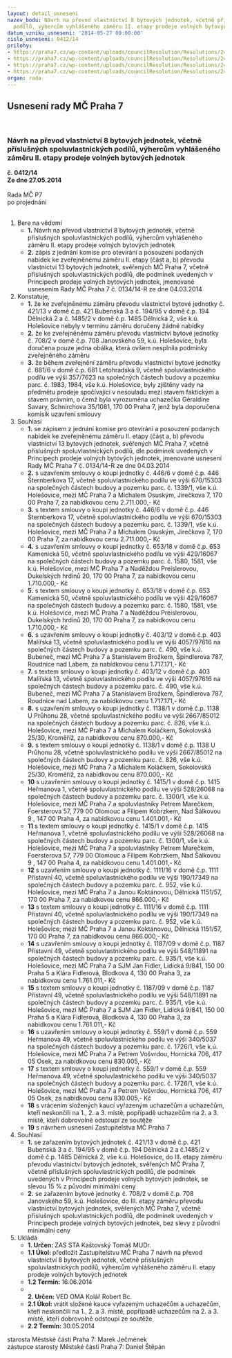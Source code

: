 ```yaml
---
layout: detail_usneseni
nazev_bodu: Návrh na převod vlastnictví 8 bytových jednotek, včetně příslušných spoluvlastnických
  podílů, výhercům vyhlášeného záměru II. etapy prodeje volných bytových jednotek
datum_vzniku_usneseni: '2014-05-27 00:00:00'
cislo_usneseni: 0412/14
prilohy:
- https://praha7.cz/wp-content/uploads/councilResolution/Resolutions/24969/27-14-priloha_1_vysledkybje2.pdf
- https://praha7.cz/wp-content/uploads/councilResolution/Resolutions/24969/27-14-priloha_2_vysledkybje2.pdf
- https://praha7.cz/wp-content/uploads/councilResolution/Resolutions/24969/27-14-priloha_15_vysledkybje2.doc
- https://praha7.cz/wp-content/uploads/councilResolution/Resolutions/24969/27-14-priloha_16_vysledkybje2.doc
organ: rada
---
```

<div id="ucUsn_pList" class="usn">
	<span><h2>Usnesení rady MČ Praha 7 </h2>
<br></span><div class="standBody">
<span><h3>Návrh na převod vlastnictví 8 bytových jednotek, včetně příslušných spoluvlastnických podílů, výhercům vyhlášeného záměru II. etapy prodeje volných bytových jednotek</h3></span><div class="center">
		<strong>č. 0412/14</strong><br>
	</div>
<div class="center">
		<strong>Ze dne 27.05.2014</strong><br><br>
	</div>Rada MČ P7<br> po projednání<br><br><ol>
<li>Bere na vědomí<ul>
<li>
<strong>1.</strong> Návrh na převod vlastnictví 8 bytových jednotek, včetně příslušných spoluvlastnických podílů, výhercům vyhlášeného záměru II. etapy prodeje volných bytových jednotek</li>
<li>
<strong>2.</strong> zápis z jednání komise pro otevírání a posouzení podaných nabídek ke zveřejněnému záměru II. etapy (část a, b) převodu vlastnictví 13 bytových jednotek, svěřených MČ Praha 7, včetně příslušných spoluvlastnických podílů,  dle podmínek uvedených v Principech prodeje volných bytových jednotek, jmenované usnesením Rady MČ Praha 7 č. 0134/14-R ze dne 04.03.2014</li>
</ul>
</li>
<li>Konstatuje,<ul>
<li>
<strong>1.</strong> že ke zveřejněnému záměru převodu vlastnictví bytové jednotky č. 421/13 v domě č.p. 421 Bubenská 3 a č. 194/95 v domě č.p. 194 Dělnická 2 a č. 1485/2 v domě č.p. 1485 Dělnická 2, vše k.ú. Holešovice nebyly v termínu záměru doručeny žádné nabídky</li>
<li>
<strong>2.</strong> že ke zveřejněnému záměru převodu vlastnictví bytové jednotky č. 708/2 v domě č.p. 708 Janovského 59, k.ú. Holešovice, byla doručena pouze jedna obálka, která ovšem nesplnila podmínky zveřejněného záměru</li>
<li>
<strong>3.</strong> že během zveřejnění záměru převodu vlastnictví bytové jednotky č. 681/6 v domě č.p. 681 Letohradská 9, včetně spoluvlastnického podílu ve výši 357/7623 na společných částech budovy a pozemku parc. č. 1983, 1984, vše k.ú. Holešovice, byly zjištěny vady na předmětu prodeje spočívající v nesouladu mezi stavem faktickým a stavem právním, o čemž byla vyrozuměna uchazečka Géraldine Savary, Schnirchova 35/1081, 170 00 Praha 7, jenž byla doporučena komisík uzavření smlouvy </li>
</ul>
</li>
<li>Souhlasí<ul>
<li>
<strong>1.</strong> se zápisem z jednání komise pro otevírání a posouzení podaných nabídek ke zveřejněnému záměru II. etapy (část a, b) převodu vlastnictví 13 bytových jednotek, svěřených MČ Praha 7, včetně příslušných spoluvlastnických podílů, dle podmínek uvedených v Principech prodeje volných bytových jednotek, jmenované usnesení Rady MČ Praha 7 č. 0134/14-R ze dne 04.03.2014</li>
<li>
<strong>2.</strong> s uzavřením smlouvy o koupi jednotky č. 446/6 v domě č.p. 446 Šternberkova 17, včetně spoluvlastnického podílu ve výši 670/15303 na společných částech budovy a pozemku parc. č. 1339/1, vše k.ú. Holešovice, mezi MČ Praha 7 a Michalem Osuským, Jirečkova 7, 170 00 Praha 7, za nabídkovou cenu 2.711.000,- Kč</li>
<li>
<strong>3.</strong> s textem smlouvy o koupi jednotky č. 446/6 v domě č.p. 446 Šternberkova 17, včetně spoluvlastnického podílu ve výši 670/15303 na společných částech budovy a pozemku parc. č. 1339/1, vše k.ú. Holešovice, mezi MČ Praha 7 a Michalem Osuským, Jirečkova 7, 170 00 Praha 7, za nabídkovou cenu 2.711.000,- Kč</li>
<li>
<strong>4.</strong> s uzavřením smlouvy o koupi jednotky č. 653/18 v domě č.p. 653 Kamenická 50, včetně spoluvlastnického podílu ve výši 429/16067 na společných částech budovy a pozemku parc. č. 1580, 1581, vše k.ú. Holešovice, mezi MČ Praha 7 a Naděždou Preislerovou, Dukelských hrdinů 20, 170 00 Praha 7, za nabídkovou cenu 1.710.000,- Kč</li>
<li>
<strong>5.</strong> s textem smlouvy o koupi jednotky č. 653/18 v domě č.p. 653 Kamenická 50, včetně spoluvlastnického podílu ve výši 429/16067 na společných částech budovy a pozemku parc. č. 1580, 1581, vše k.ú. Holešovice, mezi MČ Praha 7 a Naděždou Preislerovou, Dukelských hrdinů 20, 170 00 Praha 7, za nabídkovou cenu 1.710.000,- Kč</li>
<li>
<strong>6.</strong> s uzavřením smlouvy o koupi jednotky č. 403/12 v domě č.p. 403 Malířská 13, včetně spoluvlastnického podílu ve výši 4057/97616 na společných částech budovy a pozemku parc. č. 490, vše k.ú. Bubeneč, mezi MČ Praha 7 a Stanislavem Brožkem, Špindlerova 787, Roudnice nad Labem, za nabídkovou cenu 1.717.171,- Kč</li>
<li>
<strong>7.</strong> s textem smlouvy o koupi jednotky č. 403/12 v domě č.p. 403 Malířská 13, včetně spoluvlastnického podílu ve výši 4057/97616 na společných částech budovy a pozemku parc. č. 490, vše k.ú. Bubeneč, mezi MČ Praha 7 a Stanislavem Brožkem, Špindlerova 787, Roudnice nad Labem, za nabídkovou cenu 1.717.171,- Kč</li>
<li>
<strong>8.</strong> s uzavřením smlouvy o koupi jednotky č. 1138/1 v domě č.p. 1138 U Průhonu 28, včetně spoluvlastnického podílu ve výši 2667/85012 na společných částech budovy a pozemku parc. č. 826, vše k.ú. Holešovice, mezi MČ Praha 7 a Michalem Koláčkem, Sokolovská 25/30, Kroměříž, za nabídkovou cenu 870.000,- Kč</li>
<li>
<strong>9.</strong> s textem smlouvy o koupi jednotky č. 1138/1 v domě č.p. 1138 U Průhonu 28, včetně spoluvlastnického podílu ve výši 2667/85012 na společných částech budovy a pozemku parc. č. 826, vše k.ú. Holešovice, mezi MČ Praha 7 a Michalem Koláčkem, Sokolovská 25/30, Kroměříž, za nabídkovou cenu 870.000,- Kč</li>
<li>
<strong>10</strong> s uzavřením smlouvy o koupi jednotky č. 1415/1 v domě č.p. 1415 Heřmanova 1, včetně spoluvlastnického podílu ve výši 528/26068 na společných částech budovy a pozemku parc. č. 1300/1, vše k.ú. Holešovice, mezi MČ Praha 7 a spoluvlastníky Petrem Marečkem, Foersterova 57, 779 00 Olomouc a Filipem Kobrzkem, Nad Šálkovou 9 , 147 00 Praha 4, za nabídkovou cenu 1.401.001,- Kč</li>
<li>
<strong>11</strong> s textem smlouvy o koupi jednotky č. 1415/1 v domě č.p. 1415 Heřmanova 1, včetně spoluvlastnického podílu ve výši 528/26068 na společných částech budovy a pozemku parc. č. 1300/1, vše k.ú. Holešovice, mezi MČ Praha 7 a spoluvlastníky Petrem Marečkem, Foersterova 57, 779 00 Olomouc a Filipem Kobrzkem, Nad Šálkovou 9 , 147 00 Praha 4, za nabídkovou cenu 1.401.001,- Kč</li>
<li>
<strong>12</strong> s uzavřením smlouvy o koupi jednotky č. 1111/16 v domě č.p. 1111 Přístavní 40, včetně spoluvlastnického podílu ve výši 190/17349 na společných částech budovy a pozemku parc. č. 952, vše k.ú. Holešovice, mezi MČ Praha 7 a Janou Koktánovou, Dělnická 1151/57, 170 00 Praha 7, za nabídkovou cenu 866.000,- Kč</li>
<li>
<strong>13</strong> s textem smlouvy o koupi jednotky č. 1111/16 v domě č.p. 1111 Přístavní 40, včetně spoluvlastnického podílu ve výši 190/17349 na společných částech budovy a pozemku parc. č. 952, vše k.ú. Holešovice, mezi MČ Praha 7 a Janou Koktánovou, Dělnická 1151/57, 170 00 Praha 7, za nabídkovou cenu 866.000,- Kč</li>
<li>
<strong>14</strong> s uzavřením smlouvy o koupi jednotky č. 1187/09 v domě č.p. 1187 Přístavní 49, včetně spoluvlastnického podílu ve výši 548/11891 na společných částech budovy a pozemku parc. č. 935/1, vše k.ú. Holešovice, mezi MČ Praha 7 a SJM Jan Fidler, Lidická 9/841, 150 00 Praha 5 a Klára Fidlerová, Blodkova 4, 130 00 Praha 3, za nabídkovou cenu 1.761.011,- Kč</li>
<li>
<strong>15</strong> s textem smlouvy o koupi jednotky č. 1187/09 v domě č.p. 1187 Přístavní 49, včetně spoluvlastnického podílu ve výši 548/11891 na společných částech budovy a pozemku parc. č. 935/1, vše k.ú. Holešovice, mezi MČ Praha 7 a SJM Jan Fidler, Lidická 9/841, 150 00 Praha 5 a Klára Fidlerová, Blodkova 4, 130 00 Praha 3, za nabídkovou cenu 1.761.011,- Kč</li>
<li>
<strong>16</strong> s uzavřením smlouvy o koupi jednotky č. 559/1 v domě č.p. 559 Heřmanova 49, včetně spoluvlastnického podílu ve výši 340/5037 na společných částech budovy a pozemku parc. č. 1726/1, vše k.ú. Holešovice, mezi MČ Praha 7 a Petrem Vošvrdou, Hornická 706, 417 05 Osek, za nabídkovou cenu 830.005,- Kč</li>
<li>
<strong>17</strong> s textem smlouvy o koupi jednotky č. 559/1 v domě č.p. 559 Heřmanova 49, včetně spoluvlastnického podílu ve výši 340/5037 na společných částech budovy a pozemku parc. č. 1726/1, vše k.ú. Holešovice, mezi MČ Praha 7 a Petrem Vošvrdou, Hornická 706, 417 05 Osek, za nabídkovou cenu 830.005,- Kč</li>
<li>
<strong>18</strong> s vrácením složených kaucí vyřazeným uchazečům a uchazečům, kteří neskončili na 1., 2. a 3. místě, popřípadě uchazečům na 2. a 3. místě, kteří dobrovolně odstoupí ze soutěže</li>
<li>
<strong>19</strong> s návrhem usnesení Zastupitelstva  MČ Praha 7</li>
</ul>
</li>
<li>Souhlasí<ul>
<li>
<strong>1.</strong> se zařazením bytových jednotek č. 421/13 v domě č.p. 421 Bubenská 3 a č. 194/95 v domě č.p. 194 Dělnická 2 a č.1485/2 v domě č.p. 1485 Dělnická 2, vše k.ú. Holešovice, do III. etapy záměru převodu vlastnictví bytových jednotek, svěřených MČ Praha 7, včetně příslušných spoluvlastnických podílů, dle podmínek uvedených v Principech prodeje volných bytových jednotek, se slevou 15 % z původní minimální ceny</li>
<li>
<strong>2.</strong> se zařazením bytové jednotky č. 708/2 v domě č.p. 708 Janovského 59, k.ú. Holešovice, do III. etapy záměru převodu vlastnictví bytových jednotek, svěřených MČ Praha 7, včetně příslušných spoluvlastnických podílů, dle podmínek uvedených v Principech prodeje volných bytových jednotek, bez slevy z původní minimální ceny</li>
</ul>
</li>
<li>Ukládá<ul>
<li>
<strong>1. Určen: </strong>ZAS STA Kaštovský Tomáš MUDr.</li>
<li>
<strong>1.1 Úkol: </strong>předložit Zastupitelstvu MČ Praha 7 návrh na převod vlastnictví 8 bytových jednotek, včetně příslušných spoluvlastnických podílů, výhercům vyhlášeného záměru II. etapy prodeje volných bytových jednotek</li>
<li>
<strong>1.2 Termín: </strong>16.06.2014</li>
<li>
<strong><br>2. Určen: </strong>VED OMA Kolář Robert Bc.</li>
<li>
<strong>2.1 Úkol: </strong>vrátit složené kauce vyřazeným uchazečům a uchazečům, kteří neskončili na 1., 2. a 3. místě, popřípadě uchazečům na 2. a 3. místě, kteří dobrovolně odstoupí ze soutěže</li>
<li>
<strong>2.2 Termín: </strong>30.05.2014</li>
</ul>
</li>
</ol>starosta Městské části Praha 7: Marek Ječmének<br>zástupce starosty Městské části Praha 7: Daniel Štěpán 
</div>
</div>